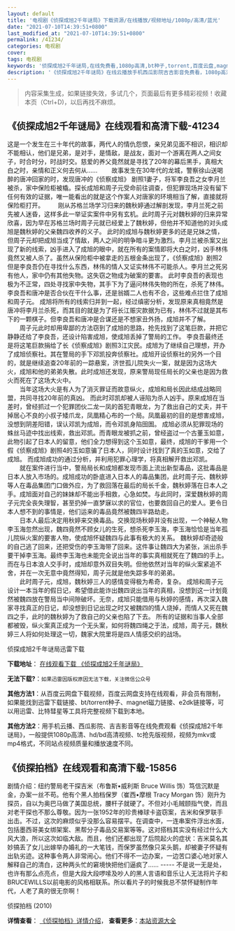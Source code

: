 ```yaml
---
layout: default
title: '电视剧《侦探成旭2千年谜局》下载资源/在线播放/视频地址/1080p/高清/蓝光'
date: "2021-07-10T14:39:51+0800"
last_modified_at: "2021-07-10T14:39:51+0800"
permalink: /41234/
categories: 电视剧
cover:
tags: 电视剧
keywords: '侦探成旭2千年谜局,在线免费看,1080p高清,bt种子,torrent,百度云盘,magnet,磁力链,迅雷下载资源'
description: '《侦探成旭2千年谜局》在线云播放手机西瓜影院吉吉影音免费看，1080p高清bd/hd未删减完整版和tc抢先枪版，mkv/mp4格式，附带bt/torrent种子、magnet/磁力链、百度云盘、网盘资源迅雷下载链接'
---
```


>内容采集生成，如果链接失效，多试几个，页面最后有更多精彩视频！收藏本页（Ctrl+D)，以后再找不麻烦。


## 《侦探成旭2千年谜局》在线观看和高清下载-41234

这是一个发生在三十年代的故事，两代人的情仇怨恨，亲兄弟见面不相识，相识却不能相认，他们是兄弟，是对手，是情敌，是战友，面对一个游离在两人之间女子，时合时分，时战时交。慈爱的养父竟然就是寻找了20年的幕后黑手，真相大白之时，亲情和正义何去何从&hellip;… 　　故事发生在30年代的龙城，警察徐山送喝醉的唐冲回家的时，发现唐冲的《侦察成旭》 剧照1妻子，将军李良吾之女李月兰被杀，家中保险柜被橇。探长成旭和周子元受命前往调查，但犯罪现场并没有留下任何有效的证据，唯一能看出的就是这个作案人对唐家的环境相当了解，直接就将保险柜打开。 　　刚从苏格兰场学习归来的魏秋婷通过解剖发现，李月兰死之前先被人迷昏，这样多此一举证实案件中另有玄机。此时周子元对魏秋婷的归来异常欣喜，因为早在苏格兰场时周子元就已经爱上了魏秋婷，但他并不知道他的对头成旭是魏秋婷的父亲魏四收养的义子。 此时的成旭与魏秋婷更多的还是兄妹之情，但周子元却把成旭当成了情敌，两人之间的明争暗斗更为激烈。李月兰被杀案又出现了新的线索，凶手进入了成旭的眼中，就在所有的案情即将大白之时，凶手林伟竟然又被人杀了。虽然从保险柜中被拿走的五根金条出现了，《侦察成旭》剧照2但是李良吾仍在寻找什么东西，林伟的情人又证实林伟不可能杀人。李月兰之死另有他人，家中仍有其他失物。这失窃之物成为破案的要害。 此时李良吾的表现也极为不正常，四处寻找家中失物，其手下为了逼问林伟失物的所在，杀死了林伟。李良吾和唐冲是否合伙在干什么事，还是翁婿二人也有不合，这些难点拦住了成旭和周子元。 成旭将所有的线索归并到一起，经过缜密分析，发现原来真相竟然是唐冲将李月兰杀死，而其目的就是为了将长江赈灾款据为已有，林伟不过就是其布下的一颗棋子。但李良吾和唐冲是合谋还是不想家丑外扬，成旭并不了解。<br />　　周子元此时却用卑鄙的方法窃到了成旭的思路，抢先找到了这笔巨款，并把它静静还给了李良吾，还设计陷害成旭，使成旭丢掉了警局的工作。 李良吾最终还是将这笔巨款捐给了长《侦察成旭》剧照3江灾民。成旭为了继续自己理想，开办了成旭侦察社。其在警局的手下邓凯投奔侦察社。成旭开设侦察社的另外一个目的，就是继续追查20年前的一踪悬案，济世孤儿院失火一案，就是因为这场大火，成旭和他的弟弟失散。此时成旭还发现，原来警局现任局长的父亲也是因为救火而死在了这场大火中。<br />　　当年这场大火是有人为了消灭罪证而故意纵火，成旭和局长因此结成战略同盟，共同寻找20年前的真凶。 而此时邓凯却被人诬陷为杀人凶手。原来成旭在当差时，曾经抓过一个犯罪团伙二龙一凤的首犯青眼龙，为了救出自己的丈夫，并干掉居心不良的小叔子矮爪龙，凤凰精心布的一个局。凤凰最初的目的是想害成旭，没想到阴差阳错，误认邓凯为成旭，而令邓凯身陷囹圄。 成旭必须从犯罪现场的蛛丝马迹中找出线索，救出邓凯。而青眼龙被抓之前，曾经盗过一个古董玉如意，此物引起了日本人的留意，他们全力想得到这个玉如意，最终，成旭的干爹用一个假《侦察成旭》剧照4的玉如意骗了日本人，同时设计找到了真的玉如意，交给了成旭。 而成旭成功的通过分析，并利用犯罪心理学，将真相解开救出邓凯。<br />　　就在案件进行当中，警局局长和成旭都发现市面上流出新型毒品，这批毒品是日本人放入市场的。成旭成功的卧底进入日本人的毒品集团，此时周子元、魏秋婷等人在毒品集团门口做外应，为了救回落在最后的局长千金，魏秋婷落在日本人之手。成旭面对自己的妹妹却不能出手相救，心急如焚。与此同时，深爱魏秋婷的周子元完全丧失理智，甚至扔掉一直梦寐以求的官位，也要救回自己的爱人。更令日本人想不到的事情是，他们运来的毒品竟然被魏四半路劫走。<br />　　日本人最后决定用秋婷来交换毒品。交换现场秋婷并没有出现，一个神秘人物李玉海忽然出现，魏四竟然不顾女儿的生死，想杀死李玉海，李玉海恰恰是当年孤儿院纵火案的要害人物，使成旭怀疑魏四与此事有极大的关系。 魏秋婷却奇迹般的自己逃了回来，还把受伤的李玉海带了回来。这件事让魏四大为紧张，派出杀手要干掉李玉海。最终李玉海也未能完全说出当年的事实真相就死在了魏四的手上。 而在与日本浪人交手时，成旭却意外双目失明。但他依然对当年的纵火案紧追不舍，并在一次无意中竟然得知，周子元就是他失踪多年的弟弟。<br />　　此时周子元，成旭，魏秋婷三人的感情变得极为希奇，复杂。 成旭和周子元设计一本当年的假日记，希望借此能诈出魏四说出当年的真相，没想到这一计划竟然被魏四放在警局当中间隙破坏。无奈，成旭只能借用与秋婷的感情，再次深入魏家寻找真正的日记，却没想到日记出现之时又被魏四的情人烧掉，而情人又死在魏四之手，此时的魏秋婷为了救自己的父亲也陷了下去。 所有的证据和当事人全部都被毁，纵火案真正成为一个无头案，如何将魏四绳之于法，成旭，周子元，魏秋婷三人将如何处理这一切，魏家大院里将是四人情感交织的战场。


侦探成旭2千年谜局迅雷下载

**下载地址**： [在线观看下载 《侦探成旭2千年谜局》](https://www.993dy.com//vod-detail-id-11075.html) 


**无法下载?**：`如果迅雷因版权原因无法下载，关注微信公众号 `

**其他方法1**：从百度云网盘下载视频，百度云网盘支持在线观看，非会员有限制，如果能找到迅雷下载链接、bt/torrent种子、magnet磁力链接、e2dk链接等，可以用迅雷、比特彗星等工具将完整视频下载到本地。

**其他方法2**：用手机云播、西瓜影院、吉吉影音等在线免费观看《侦探成旭2千年谜局》，一般提供1080p高清、hd/bd高清视频、tc抢先版视频，视频为mkv或mp4格式，不同站点视频质量和播放速度不同。


## 《侦探拍档》在线观看和高清下载-15856

剧情介绍：纽约警局老干探吉米（布鲁斯•威利斯 Bruce Willis 饰）笃信沉默是金，办案一丝不苟。他有个黑人拍档保罗（崔西•摩根 Tracy Morgan 饰）刚升为探员，自以为奥巴马做了美国总统，腰杆子就硬了。不但对小毛贼颐指气使，而且对老干探也不那么尊敬。因为一张1952年的珍贵棒球卡盗窃案，吉米和保罗联手出击。不过，这次的麻烦似乎没那么容易摆平。在调查中，一连串案件浮出水面，包括墨西哥美女绑架案、黑帮分子毒品交易案等等。这对搭档其实没有经过什么大风大浪，所以这次如临大敌。而且，他们还都出现了后院起火的症状：吉米莫名其妙搞丢了女儿出嫁举办婚礼的一大笔钱，而保罗虽然像只呆头鹅，却被妻子怀疑有出轨劣迹。这种事令两人非常闹心。他们不得不一边办案，一边苦口婆心地对家人解释自己的清白，这种两头忙的窘境快把他们逼疯了…… ----- 不是说一无是处，也许有那么点亮点，但是大段大段啰嗦及吵人的黑人言语和音乐让人无法将片子和BRUCEWILLS以前电影的风格相联系。所以看片子的时候我总不禁怀疑制作年代，人老了真的很无奈啊！


侦探拍档 (2010)

**详情查看**： [《侦探拍档》详情介绍](/movie/15856/)， **查看更多**：[本站资源大全](/movie/t/all/)

